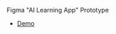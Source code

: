 Figma "AI Learning App" Prototype
- [Demo]([https://github.com](https://www.figma.com/proto/p6oMGm3Wd0Wi4M3bsYDq9f/FYP-AppDesign?node-id=1-1107&node-type=canvas&t=hP0zq0x1xo26Zr2K-1&scaling=min-zoom&content-scaling=fixed&page-id=0%3A1&starting-point-node-id=1%3A1504))

